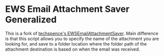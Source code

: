 # EWS Email Attachment Saver Generalized
This is a fork of [techspence's EWSEmailAttachmentSaver](https://github.com/techspence/EWSEmailAttachmentSaver). Main difference is that this script allows you to specify the name of the attachment you are looking for, and save to a folder location where the folder path of the attachment destination is based on when the email was received.

